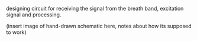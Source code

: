 designing circuit for receiving the signal from the breath band, excitation signal and processing. 

(insert image of hand-drawn schematic here, notes about how its supposed to work)




